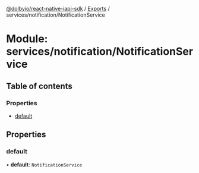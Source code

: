 [@dolbyio/react-native-iapi-sdk](../README.md) / [Exports](../modules.md) / services/notification/NotificationService

# Module: services/notification/NotificationService

## Table of contents

### Properties

- [default](services_notification_NotificationService.md#default)

## Properties

### default

• **default**: `NotificationService`
